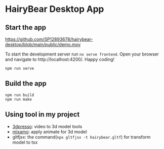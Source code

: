 # HairyBear Desktop App

## Start the app
https://github.com/SP12893678/hairybear-desktop/blob/main/public/demo.mov

To start the development server run `nx serve frontend`. Open your browser and navigate to http://localhost:4200/. Happy coding!
```
npm run serve
```

## Build the app
```
npm run build
npm run make
```

## Using tool in my project
- [3dpresso](https://3dpresso.ai/): video to 3d model tools
- [mixamo](https://www.mixamo.com/#/): apply animate for 3d model
- gltfjsx: the command(`npx gltfjsx -t hairybear.gltf`) for transform model to tsx

